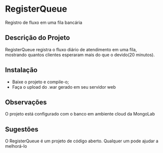 # RegisterQueue #

Registro de fluxo em uma fila bancária

## Descrição do Projeto ## 

RegisterQueue registra o fluxo diário de atendimento em uma fila, mostrando quantos clientes esperaram mais do que o devido(20 minutos).

## Instalação ##

- Baixe o projeto e compile-o;
- Faça o upload do .war gerado em seu servidor web

## Observações ##

O projeto está configurado com o banco em ambiente cloud da MongoLab

## Sugestões ##

O RegisterQueue é um projeto de código aberto. Qualquer um pode ajudar a melhorá-lo